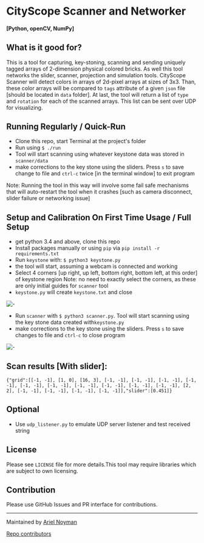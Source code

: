 # CityScope Scanner and Networker

#### [Python, openCV, NumPy]

## What is it good for?

This is a tool for capturing, key-stoning, scanning and sending uniquely tagged arrays of 2-dimension physical colored bricks. As well this tool networks the slider, scanner, projection and simulation tools. CityScope Scanner will detect colors in arrays of 2d-pixel arrays at sizes of 3x3. Than, these color arrays will be compared to `tags` attribute of a given `json` file [should be located in `data` folder]. At last, the tool will return a list of `type` and `rotation` for each of the scanned arrays. This list can be sent over UDP for visualizing.

## Running Regularly / Quick-Run

- Clone this repo, start Terminal at the project's folder
- Run using `$ ./run`
- Tool will start scanning using whatever keystone data was stored in `scanner/data`
- make corrections to the key stone using the sliders. Press `s` to save change to file and `ctrl-c` twice [in the terminal window] to exit program

Note: Running the tool in this way will involve some fail safe mechanisms that will auto-restart the tool when it crashes [such as camera disconnect, slider failure or networking issue]

## Setup and Calibration On First Time Usage / Full Setup

- get python 3.4 and above, clone this repo
- Install packages manually or using `pip` via `pip install -r requirements.txt`
- Run `keystone` with: `$ python3 keystone.py`
- the tool will start, assuming a webcam is connected and working
- Select 4 corners [up right, up left, bottom right, bottom left, at this order] of keystone region
  Note: no need to exactly select the corners, as these are only initial guides for `scanner` tool
- `keystone.py` will create `keystone.txt` and close

![-](scanner/IMG/keystone.gif "keystone")

- Run `scanner` with `$ python3 scanner.py`. Tool will start scanning using the key stone data created with`keystone.py`
- make corrections to the key stone using the sliders. Press `s` to save changes to file and `ctrl-c` to close program

![-](scanner/IMG/scanner.gif "keystone")

## Scan results [With slider]:

```
{"grid":[[-1, -1], [1, 0], [16, 3], [-1, -1], [-1, -1], [-1, -1], [-1, -1], [-1, -1], [-1, -1], [-1, -1], [-1, -1], [-1, -1], [-1, -1], [2, 2], [-1, -1], [-1, -1], [-1, -1], [-1, -1]],"slider":[0.451]}
```

## Optional

- Use `udp_listener.py` to emulate UDP server listener and test received string

## License

Please see `LICENSE` file for more details.This tool may require libraries which are subject to own licensing.

## Contribution

Please use GitHub Issues and PR interface for contributions.

---

Maintained by [Ariel Noyman](http://arielnoyman.com)

[Repo contributors](https://github.com/CityScope/CS_Scanner_Python/graphs/contributors)
